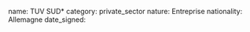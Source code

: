 name: TUV SUD*
category: private_sector
nature:  Entreprise
nationality: Allemagne
date_signed:
    